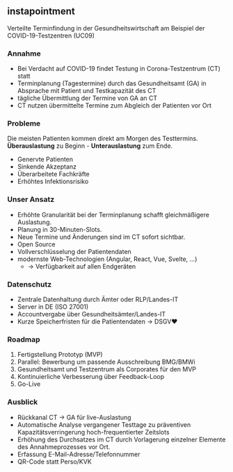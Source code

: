 ## instapointment

Verteilte Terminfindung in der Gesundheitswirtschaft am Beispiel der COVID-19-Testzentren (UC09)

### Annahme

- Bei Verdacht auf COVID-19 findet Testung in Corona-Testzentrum (CT) statt
- Terminplanung (Tagestermine) durch das Gesundheitsamt (GA) in Absprache mit Patient und Testkapazität des CT
- tägliche Übermittlung der Termine von GA an CT
- CT nutzen übermittelte Termine zum Abgleich der Patienten vor Ort

### Probleme

Die meisten Patienten kommen direkt am Morgen des Testtermins.
**Überauslastung** zu Beginn - **Unterauslastung** zum Ende.

- Genervte Patienten
- Sinkende Akzeptanz
- Überarbeitete Fachkräfte
- Erhöhtes Infektionsrisiko

### Unser Ansatz

- Erhöhte Granularität bei der Terminplanung schafft gleichmäßigere Auslastung.
- Planung in 30-Minuten-Slots.
- Neue Termine und Änderungen sind im CT sofort sichtbar.
- Open Source
- Vollverschlüsselung der Patientendaten
- modernste Web-Technologien (Angular, React, Vue, Svelte, …)
    - → Verfügbarkeit auf allen Endgeräten

### Datenschutz

- Zentrale Datenhaltung durch Ämter oder RLP/Landes-IT
- Server in DE (ISO 27001)
- Accountvergabe über Gesundheitsämter/Landes-IT
- Kurze Speicherfristen für die Patientendaten
→ DSGV❤

### Roadmap

1. Fertigstellung Prototyp (MVP)
2. Parallel: Bewerbung um passende Ausschreibung BMG/BMWi
3. Gesundheitsamt und Testzentrum als Corporates für den MVP
4. Kontinuierliche Verbesserung über Feedback-Loop
5. Go-Live

### Ausblick

- Rückkanal CT → GA für live-Auslastung
- Automatische Analyse vergangener Testtage zu präventiven Kapazitätsverringerung hoch-frequentierter Zeitslots
- Erhöhung des Durchsatzes im CT durch Vorlagerung einzelner Elemente des Annahmeprozesses vor Ort.
- Erfassung E-Mail-Adresse/Telefonnummer
- QR-Code statt Perso/KVK


